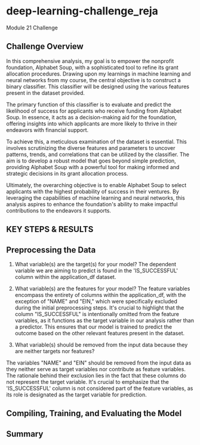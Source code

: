 # deep-learning-challenge_reja
Module 21 Challenge

## Challenge Overview ##

In this comprehensive analysis, my goal is to empower the nonprofit foundation, Alphabet Soup, with a sophisticated tool to refine its grant allocation procedures. Drawing upon my learnings in machine learning and neural networks from my course, the central objective is to construct a binary classifier. This classifier will be designed using the various features present in the dataset provided.

The primary function of this classifier is to evaluate and predict the likelihood of success for applicants who receive funding from Alphabet Soup. In essence, it acts as a decision-making aid for the foundation, offering insights into which applicants are more likely to thrive in their endeavors with financial support.

To achieve this, a meticulous examination of the dataset is essential. This involves scrutinizing the diverse features and parameters to uncover patterns, trends, and correlations that can be utilized by the classifier. The aim is to develop a robust model that goes beyond simple prediction, providing Alphabet Soup with a powerful tool for making informed and strategic decisions in its grant allocation process.

Ultimately, the overarching objective is to enable Alphabet Soup to select applicants with the highest probability of success in their ventures. By leveraging the capabilities of machine learning and neural networks, this analysis aspires to enhance the foundation's ability to make impactful contributions to the endeavors it supports.

## KEY STEPS & RESULTS ##

## Preprocessing the Data  ##

1. What variable(s) are the target(s) for your model?
   The dependent variable we are aiming to predict is found in the 'IS_SUCCESSFUL' column within the application_df dataset. 

2. What variable(s) are the features for your model?
The feature variables encompass the entirety of columns within the application_df, with the exception of "NAME" and "EIN," which were specifically excluded during the initial preprocessing steps. It's crucial to highlight that the column "IS_SUCCESSFUL" is intentionally omitted from the feature variables, as it functions as the target variable in our analysis rather than a predictor. This ensures that our model is trained to predict the outcome based on the other relevant features present in the dataset.

3. What variable(s) should be removed from the input data because they are neither targets nor features?

The variables "NAME" and "EIN" should be removed from the input data as they neither serve as target variables nor contribute as feature variables. The rationale behind their exclusion lies in the fact that these columns do not represent the target variable. It's crucial to emphasize that the 'IS_SUCCESSFUL' column is not considered part of the feature variables, as its role is designated as the target variable for prediction.


## Compiling, Training, and Evaluating the Model  ##



## Summary  ##
